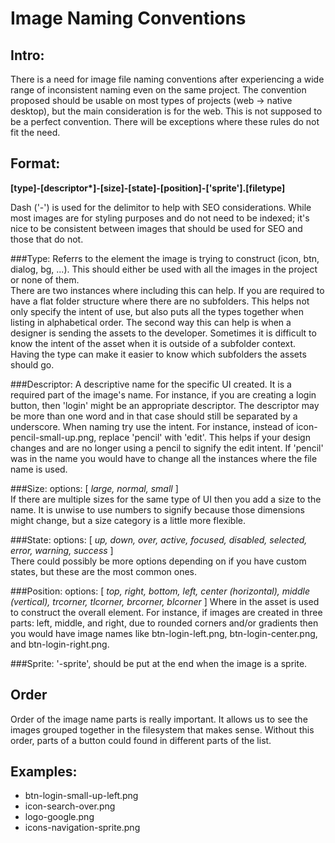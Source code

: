 Image Naming Conventions
=========================

Intro:
------
There is a need for image file naming conventions after experiencing a wide range of inconsistent naming even on the same project. The convention proposed should be usable on most types of projects (web -> native desktop), but the main consideration is for the web.  This is not supposed to be a perfect convention. There will be exceptions where these rules do not fit the need.

Format:
-------
__[type]-[descriptor*]-[size]-[state]-[position]-['sprite'].[filetype]__

Dash ('-') is used for the delimitor to help with SEO considerations.  While most images are for styling purposes and do not need to be indexed; it's nice to be consistent between images that should be used for SEO and those that do not.

###Type: 
Referrs to the element the image is trying to construct (icon, btn, dialog, bg, ...). This should either be used with all the images in the project or none of them.  
There are two instances where including this can help.  If you are required to have a flat folder structure where there are no subfolders.  This helps not only specify the intent of use, but also puts all the types together when listing in alphabetical order.  The second way this can help is when a designer is sending the assets to the developer.  Sometimes it is difficult to know the intent of the asset when it is outside of a subfolder context.  Having the type can make it easier to know which subfolders the assets should go.    

###Descriptor:
A descriptive name for the specific UI created. It is a required part of the image's name. For instance, if you are creating a login button, then 'login' might be an appropriate descriptor. The descriptor may be more than one word and in that case should still be separated by a underscore.  When naming try use the intent.  For instance, instead of icon-pencil-small-up.png, replace 'pencil' with 'edit'.  This helps if your design changes and are no longer using a pencil to signify the edit intent.  If 'pencil' was in the name you would have to change all the instances where the file name is used.

###Size: 
options: [ _large, normal, small_ ]  
If there are multiple sizes for the same type of UI then you add a size to the name.  It is unwise to use numbers to signify because those dimensions might change, but a size category is a little more flexible.

###State: 
options: [ _up, down, over, active, focused, disabled, selected, error, warning, success_ ]  
There could possibly be more options depending on if you have custom states, but these are the most common ones.

###Position: 
options: [ _top, right, bottom, left, center (horizontal), middle (vertical), trcorner, tlcorner, brcorner, blcorner_ ]
Where in the asset is used to construct the overall element.  For instance, if images are created in three parts: left, middle, and right, due to rounded corners and/or gradients then you would have image names like btn-login-left.png, btn-login-center.png, and btn-login-right.png.

###Sprite:
'-sprite', should be put at the end when the image is a sprite.

Order
------
Order of the image name parts is really important.  It allows us to see the images grouped together in the filesystem that makes sense.  Without this order, parts of a button could found in different parts of the list.


Examples:
----------
 - btn-login-small-up-left.png
 - icon-search-over.png
 - logo-google.png
 - icons-navigation-sprite.png
